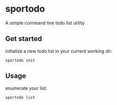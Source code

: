 # sportodo

A simple command line todo list utility

## Get started

initialize a new todo list in your current working dir:

```sportodo init```

## Usage

enumerate your list:

```sportodo list```
